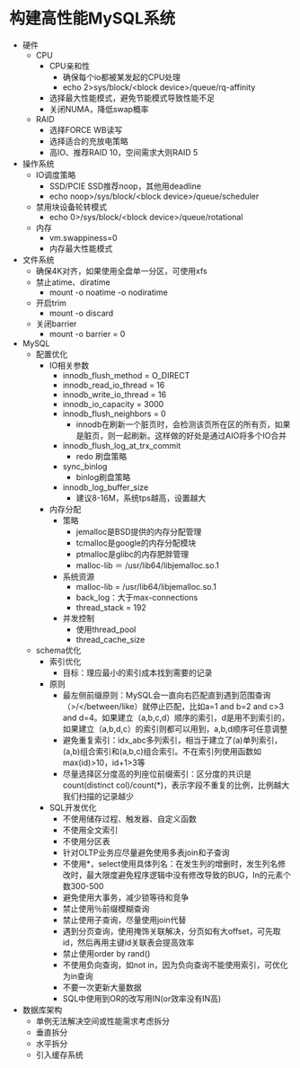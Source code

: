 # 构建高性能MySQL系统
- 硬件
	- CPU
		- CPU亲和性
			- 确保每个io都被某发起的CPU处理
			- echo 2>sys/block/\<block device>/queue/rq-affinity
		- 选择最大性能模式，避免节能模式导致性能不足
		- 关闭NUMA，降低swap概率
	- RAID
		- 选择FORCE WB读写
		- 选择适合的充放电策略
		- 高IO、推荐RAID 10，空间需求大则RAID 5
- 操作系统
	- IO调度策略
		- SSD/PCIE SSD推荐noop，其他用deadline
		- echo noop>/sys/block/\<block device>/queue/scheduler
	- 禁用块设备轮转模式
		- echo 0>/sys/block/\<block device>/queue/rotational
	- 内存
		- vm.swappiness=0
		- 内存最大性能模式
- 文件系统
	- 确保4K对齐，如果使用全盘单一分区，可使用xfs
	- 禁止atime、diratime
		- mount -o noatime -o nodiratime
	- 开启trim
		- mount -o discard
	- 关闭barrier
		- mount -o barrier = 0
- MySQL
	- 配置优化
		- IO相关参数
			- innodb_flush_method = O_DIRECT
			- innodb_read_io_thread = 16
			- innodb_write_io_thread = 16
			- innodb_io_capacity = 3000
			- innodb_flush_neighbors = 0
				- innodb在刷新一个脏页时，会检测该页所在区的所有页，如果是脏页，则一起刷新。这样做的好处是通过AIO将多个IO合并
			- innodb_flush_log_at_trx_commit
				- redo 刷盘策略
			- sync_binlog
				- binlog刷盘策略
			- innodb_log_buffer_size
				- 建议8-16M，系统tps越高，设置越大
		- 内存分配
			- 策略
				- jemalloc是BSD提供的内存分配管理
				- tcmalloc是google的内存分配模块
				- ptmalloc是glibc的内存肥胖管理
				- malloc-lib ＝ /usr/lib64/libjemalloc.so.1
			- 系统资源
				- malloc-lib = /usr/lib64/libjemalloc.so.1
				- back_log：大于max-connections
				- thread_stack = 192
			- 并发控制
				- 使用thread_pool
				- thread_cache_size
	- schema优化
		- 索引优化
			- 目标：理应最小的索引成本找到需要的记录
		- 原则
			- 最左侧前缀原则：MySQL会一直向右匹配直到遇到范围查询（>/</between/like）就停止匹配，比如a=1 and b=2 and c>3 and d=4。如果建立（a,b,c,d）顺序的索引，d是用不到索引的，如果建立（a,b,d,c）的索引则都可以用到，a,b,d顺序可任意调整
			- 避免重复索引：idx_abc多列索引，相当于建立了(a)单列索引，(a,b)组合索引和(a,b,c)组合索引。不在索引列使用函数如max(id)>10，id+1>3等
			- 尽量选择区分度高的列座位前缀索引：区分度的共识是count(distinct col)/count(*)，表示字段不重复的比例，比例越大我们扫描的记录越少
		- SQL开发优化
			- 不使用储存过程、触发器、自定义函数
			- 不使用全文索引
			- 不使用分区表
			- 针对OLTP业务应尽量避免使用多表join和子查询
			- 不使用*，select使用具体列名：在发生列的增删时，发生列名修改时，最大限度避免程序逻辑中没有修改导致的BUG，In的元素个数300-500
			- 避免使用大事务，减少锁等待和竞争
			- 禁止使用％前缀模糊查询
			- 禁止使用子查询，尽量使用join代替
			- 遇到分页查询，使用掩饰关联解决，分页如有大offset，可先取id，然后再用主键id关联表会提高效率
			- 禁止使用order by rand()
			- 不使用负向查询，如not in，因为负向查询不能使用索引，可优化为in查询
			- 不要一次更新大量数据
			- SQL中使用到OR的改写用IN(or效率没有IN高)
- 数据库架构
	- 单例无法解决空间或性能需求考虑拆分
	- 垂直拆分
	- 水平拆分
	- 引入缓存系统